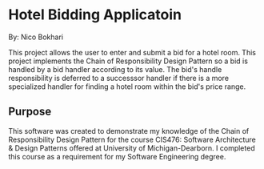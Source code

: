 # Hotel Bidding Applicatoin 

By: Nico Bokhari 

This project allows the user to enter and submit a bid for a hotel room. This project implements the Chain of Responsibility Design Pattern so a bid is handled by a bid handler according to its value. The bid's handle responsibility is deferred to a successsor handler if there is a more specialized handler for finding a hotel room within the bid's price range. 

## Purpose

This software was created to demonstrate my knowledge of the Chain of Responsibility Design Pattern for the course CIS476: Software Architecture & Design Patterns offered at University of Michigan-Dearborn. I completed this course as a requirement for my Software Engineering degree. 

